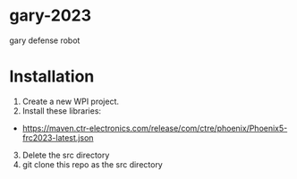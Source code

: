 # gary-2023
gary defense robot

# Installation
1) Create a new WPI project.
2) Install these libraries:
-  https://maven.ctr-electronics.com/release/com/ctre/phoenix/Phoenix5-frc2023-latest.json
3) Delete the src directory
4) git clone this repo as the src directory
